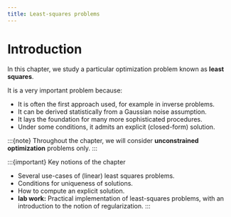 ```yaml
---
title: Least-squares problems
--- 
```


# Introduction

In this chapter, we study a particular optimization problem known as **least squares**.

It is a very important problem because:

- It is often the first approach used, for example in inverse problems.
- It can be derived statistically from a Gaussian noise assumption.
- It lays the foundation for many more sophisticated procedures.
- Under some conditions, it admits an explicit (closed-form) solution.

:::{note}
Throughout the chapter, we will consider **unconstrained optimization** problems only. 
:::

:::{important} Key notions of the chapter
- Several use-cases of (linear) least squares problems.
- Conditions for uniqueness of solutions.
- How to compute an explicit solution.
- **lab work:** Practical implementation of least-squares problems, with an introduction to the notion of regularization.
:::